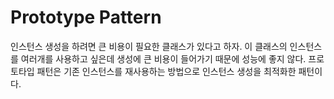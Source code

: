 # Prototype Pattern

인스턴스 생성을 하려면 큰 비용이 필요한 클래스가 있다고 하자. 이 클래스의 인스턴스를 여러개를 사용하고 싶은데 생성에 큰 비용이 들어가기 때문에 성능에 좋지 않다. 프로토타입 패턴은 기존 인스턴스를 재사용하는 방법으로 인스턴스 생성을 최적화한 패턴이다.&#x20;

&#x20;

